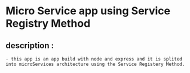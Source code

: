 # Micro Service app using Service Registry Method
## description : 
    - this app is an app build with node and express and it is splited into microServices architecture using the Service Registery Method.